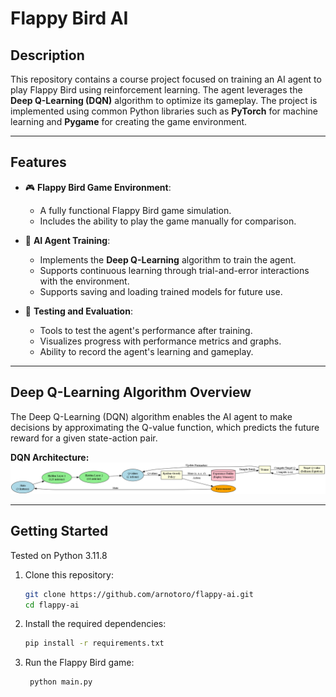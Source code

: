 # Flappy Bird AI  

## Description  
This repository contains a course project focused on training an AI agent to play Flappy Bird using reinforcement learning. The agent leverages the **Deep Q-Learning (DQN)** algorithm to optimize its gameplay. The project is implemented using common Python libraries such as **PyTorch** for machine learning and **Pygame** for creating the game environment.  

---

## Features  
- 🎮 **Flappy Bird Game Environment**:  
  - A fully functional Flappy Bird game simulation.  
  - Includes the ability to play the game manually for comparison.  

- 🤖 **AI Agent Training**:  
  - Implements the **Deep Q-Learning** algorithm to train the agent.  
  - Supports continuous learning through trial-and-error interactions with the environment.  
  - Supports saving and loading trained models for future use.

- 🧪 **Testing and Evaluation**:  
  - Tools to test the agent's performance after training.  
  - Visualizes progress with performance metrics and graphs.
  - Ability to record the agent's learning and gameplay.

---

## Deep Q-Learning Algorithm Overview  
The Deep Q-Learning (DQN) algorithm enables the AI agent to make decisions by approximating the Q-value function, which predicts the future reward for a given state-action pair.  

**DQN Architecture:**  
![DQN Architecture](./presentation/dqn_architecture_diagram.png)  

--- 

## Getting Started
Tested on Python 3.11.8
1. Clone this repository:  
   ```bash  
   git clone https://github.com/arnotoro/flappy-ai.git  
   cd flappy-ai
   ```
2. Install the required dependencies:
   ```bash  
   pip install -r requirements.txt  
   ```
3. Run the Flappy Bird game:  
   ```bash
    python main.py
    ```
